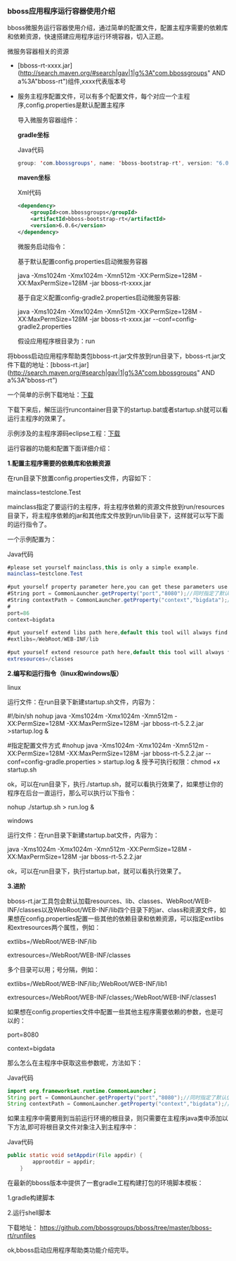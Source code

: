 ### bboss应用程序运行容器使用介绍

bboss微服务运行容器使用介绍，通过简单的配置文件，配置主程序需要的依赖库和依赖资源，快速搭建应用程序运行环境容器，切入正题。

微服务容器相关的资源

- [bboss-rt-xxxx.jar](http://search.maven.org/#search|gav|1|g%3A"com.bbossgroups" AND a%3A"bboss-rt")组件,xxxx代表版本号

- 服务主程序配置文件，可以有多个配置文件，每个对应一个主程序,config.properties是默认配置主程序

  导入微服务容器组件：

  **gradle坐标**

  Java代码

  ```java
  group: 'com.bbossgroups', name: 'bboss-bootstrap-rt', version: "6.0.6",transitive: true 
  ```

  **maven坐标**

  Xml代码

  ```xml
  <dependency>  
      <groupId>com.bbossgroups</groupId>  
      <artifactId>bboss-bootstrap-rt</artifactId>  
      <version>6.0.6</version>  
  </dependency>  
  ```

  微服务启动指令：

  基于默认配置config.properties启动微服务容器

  java -Xms1024m -Xmx1024m -Xmn512m -XX:PermSize=128M -XX:MaxPermSize=128M -jar bboss-rt-xxxx.jar

  基于自定义配置config-gradle2.properties启动微服务容器:

  java -Xms1024m -Xmx1024m -Xmn512m -XX:PermSize=128M -XX:MaxPermSize=128M -jar bboss-rt-xxxx.jar  --conf=config-gradle2.properties

  假设应用程序根目录为：run

将bboss启动应用程序帮助类包bboss-rt.jar文件放到run目录下，bboss-rt.jar文件下载的地址：[bboss-rt.jar](http://search.maven.org/#search|gav|1|g%3A"com.bbossgroups" AND a%3A"bboss-rt")

一个简单的示例下载地址：[下载](http://www.bbossgroups.com/tool/download.htm?fileName=genproject.zip)

下载下来后，解压运行runcontainer目录下的startup.bat或者startup.sh就可以看运行主程序的效果了。

示例涉及的主程序源码eclipse工程：[下载](https://codeload.github.com/bbossgroups/genproject/zip/master)

运行容器的功能和配置下面详细介绍：  

**1.配置主程序需要的依赖库和依赖资源**

在run目录下放置config.properties文件，内容如下：

mainclass=testclone.Test

mainclass指定了要运行的主程序，将主程序依赖的资源文件放到run/resources目录下，将主程序依赖的jar和其他库文件放到run/lib目录下，这样就可以写下面的运行指令了。

一个示例配置为：

Java代码

```java
#please set yourself mainclass,this is only a simple example.  
mainclass=testclone.Test  
  
#put yourself property parameter here,you can get these parameters use follow codes in your mainclass:  
#String port = CommonLauncher.getProperty("port","8080");//同时指定了默认值   
#String contextPath = CommonLauncher.getProperty("context","bigdata");//同时指定了默认值   
#  
port=86  
context=bigdata  
  
#put yourself extend libs path here,default this tool will always find jars from libs under this project.  
#extlibs=/WebRoot/WEB-INF/lib  
  
#put yourself extend resource path here,default this tool will always find resource files from resources under this project.  
extresources=/classes  
```

**2.编写和运行指令（linux和windows版）**

linux

运行文件：在run目录下新建startup.sh文件，内容为：

#!/bin/sh
nohup java -Xms1024m -Xmx1024m -Xmn512m -XX:PermSize=128M -XX:MaxPermSize=128M -jar bboss-rt-5.2.2.jar >startup.log &

#指定配置文件方式
#nohup java -Xms1024m -Xmx1024m -Xmn512m -XX:PermSize=128M -XX:MaxPermSize=128M -jar bboss-rt-5.2.2.jar --conf=config-gradle.properties > startup.log &
授予可执行权限：chmod +x startup.sh

ok，可以在run目录下，执行./startup.sh，就可以看执行效果了，如果想让你的程序在后台一直运行，那么可以执行以下指令：

nohup ./startup.sh > run.log &

windows

运行文件：在run目录下新建startup.bat文件，内容为：

java -Xms1024m -Xmx1024m -Xmn512m -XX:PermSize=128M -XX:MaxPermSize=128M -jar bboss-rt-5.2.2.jar

ok，可以在run目录下，执行startup.bat，就可以看执行效果了。

**3.进阶**

bboss-rt.jar工具包会默认加载resources、lib、classes、WebRoot/WEB-INF/classes以及WebRoot/WEB-INF/lib四个目录下的jar、class和资源文件，如果想在config.properties配置一些其他的依赖目录和依赖资源，可以指定extlibs和extresources两个属性，例如：

extlibs=/WebRoot/WEB-INF/lib

extresources=/WebRoot/WEB-INF/classes

多个目录可以用；号分隔，例如：

extlibs=/WebRoot/WEB-INF/lib;/WebRoot/WEB-INF/lib1

extresources=/WebRoot/WEB-INF/classes;/WebRoot/WEB-INF/classes1

如果想在config.properties文件中配置一些其他主程序需要依赖的参数，也是可以的：

port=8080

context=bigdata

那么怎么在主程序中获取这些参数呢，方法如下：

Java代码

```java
import org.frameworkset.runtime.CommonLauncher；  
String port = CommonLauncher.getProperty("port","8080");//同时指定了默认值  
String contextPath = CommonLauncher.getProperty("context","bigdata");//同时指定了默认值
```

如果主程序中需要用到当前运行环境的根目录，则只需要在主程序java类中添加以下方法,即可将根目录文件对象注入到主程序中：

Java代码

```java
public static void setAppdir(File appdir) {  
        approotdir = appdir;  
    }  
```

在最新的bboss版本中提供了一套gradle工程构建打包的环境脚本模板：

1.gradle构建脚本

2.运行shell脚本

下载地址：
https://github.com/bbossgroups/bboss/tree/master/bboss-rt/runfiles

ok,bboss启动应用程序帮助类功能介绍完毕。